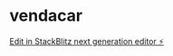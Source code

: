 # vendacar

[Edit in StackBlitz next generation editor ⚡️](https://stackblitz.com/~/github.com/escaravelli/vendacar)